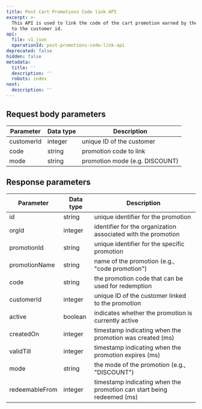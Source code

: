 ```yaml
---
title: Post Cart Promotions Code link API
excerpt: >-
  This API is used to link the code of the cart promotion earned by the customer
  to the customer id.
api:
  file: v1.json
  operationId: post-promotions-code-link-api
deprecated: false
hidden: false
metadata:
  title: ''
  description: ''
  robots: index
next:
  description: ''
---
```

## Request body parameters

| Parameter  | Data type | Description                    |
| ---------- | --------- | ------------------------------ |
| customerId | integer   | unique ID of the customer      |
| code       | string    | promotion code to link         |
| mode       | string    | promotion mode (e.g. DISCOUNT) |

## Response parameters

| Parameter      | Data type | Description                                                           |
| -------------- | --------- | --------------------------------------------------------------------- |
| id             | string    | unique identifier for the promotion                                   |
| orgId          | integer   | identifier for the organization associated with the promotion         |
| promotionId    | string    | unique identifier for the specific promotion                          |
| promotionName  | string    | name of the promotion (e.g., "code promotion")                        |
| code           | string    | the promotion code that can be used for redemption                    |
| customerId     | integer   | unique ID of the customer linked to the promotion                     |
| active         | boolean   | indicates whether the promotion is currently active                   |
| createdOn      | integer   | timestamp indicating when the promotion was created (ms)              |
| validTill      | integer   | timestamp indicating when the promotion expires (ms)                  |
| mode           | string    | the mode of the promotion (e.g., "DISCOUNT")                          |
| redeemableFrom | integer   | timestamp indicating when the promotion can start being redeemed (ms) |

<br />
